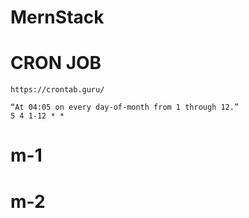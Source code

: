 # MernStack

# CRON JOB

    https://crontab.guru/

    “At 04:05 on every day-of-month from 1 through 12.”
    5 4 1-12 * *

# m-1

# m-2
